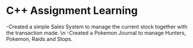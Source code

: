 # C++ Assignment Learning
-Created a simple Sales System to manage the current stock together with the transaction made. \n
-Created a Pokemon Journal to manage Hunters, Pokemon, Raids and Stops.
